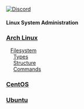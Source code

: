 [![Discord](https://img.shields.io/discord/1193946747878260767?color=blue&label=Discord&logo=discord&logoColor=white)](https://discord.gg/KmAkuNyr)

#### Linux System Administration

### [Arch Linux](https://github.com/shaun-barnard/linux-system-administration/tree/main/arch-linux)
&nbsp;&nbsp; [Filesystem](https://github.com/shaun-barnard/linux-system-administration/blob/main/arch-linux/filesystem.md)<br>
&nbsp;&nbsp;&nbsp;&nbsp; [Types](https://github.com/shaun-barnard/linux-system-administration/blob/main/arch-linux/filesystem.md#types)<br>
&nbsp;&nbsp;&nbsp;&nbsp; [Structure](https://github.com/shaun-barnard/linux-system-administration/blob/main/arch-linux/filesystem.md#structure)<br>
&nbsp;&nbsp;&nbsp;&nbsp; [Commands](https://github.com/shaun-barnard/linux-system-administration/blob/main/arch-linux/filesystem.md#commands)<br>

### [CentOS](https://github.com/shaun-barnard/linux-system-administration/tree/main/centos)
### [Ubuntu](https://github.com/shaun-barnard/linux-system-administration/tree/main/ubuntu)

